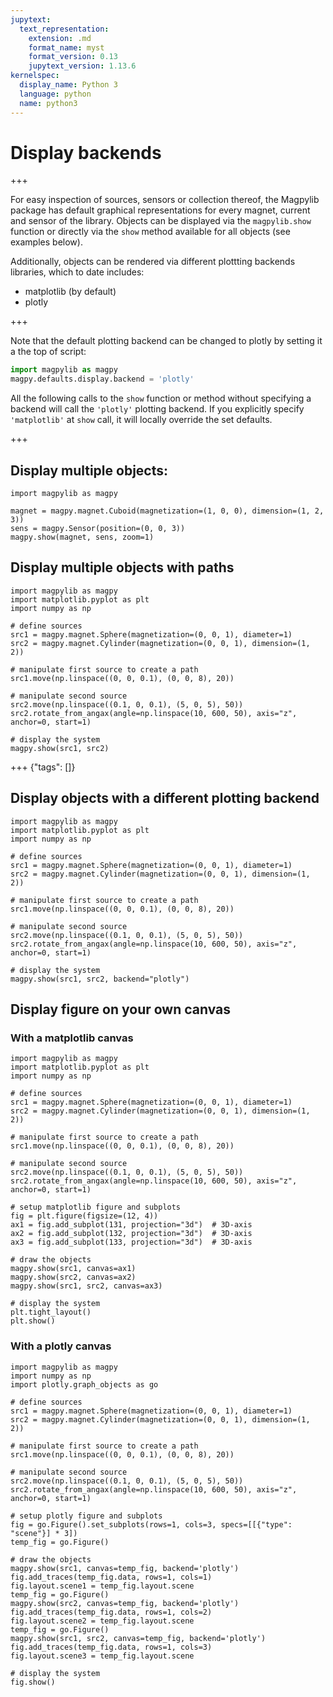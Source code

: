 ```yaml
---
jupytext:
  text_representation:
    extension: .md
    format_name: myst
    format_version: 0.13
    jupytext_version: 1.13.6
kernelspec:
  display_name: Python 3
  language: python
  name: python3
---
```


# Display backends

+++

For easy inspection of sources, sensors or collection thereof, the Magpylib package has default graphical representations for every magnet, current and sensor of the library. Objects can be displayed via the `magpylib.show` function or directly via the `show` method available for all objects (see examples below).

Additionally, objects can be rendered via different plottting backends libraries, which to date includes:

- matplotlib (by default)
- plotly

+++

Note that the default plotting backend can be changed to plotly by setting it a the top of script:
```python
import magpylib as magpy
magpy.defaults.display.backend = 'plotly'
```

All the following calls to the `show` function or method without specifying a backend will call the `'plotly'` plotting backend. If you explicitly specify `'matplotlib'` at `show` call, it will locally override the set defaults.

+++

## Display multiple objects:

```{code-cell} ipython3
import magpylib as magpy

magnet = magpy.magnet.Cuboid(magnetization=(1, 0, 0), dimension=(1, 2, 3))
sens = magpy.Sensor(position=(0, 0, 3))
magpy.show(magnet, sens, zoom=1)
```

## Display multiple objects with paths

```{code-cell} ipython3
import magpylib as magpy
import matplotlib.pyplot as plt
import numpy as np

# define sources
src1 = magpy.magnet.Sphere(magnetization=(0, 0, 1), diameter=1)
src2 = magpy.magnet.Cylinder(magnetization=(0, 0, 1), dimension=(1, 2))

# manipulate first source to create a path
src1.move(np.linspace((0, 0, 0.1), (0, 0, 8), 20))

# manipulate second source
src2.move(np.linspace((0.1, 0, 0.1), (5, 0, 5), 50))
src2.rotate_from_angax(angle=np.linspace(10, 600, 50), axis="z", anchor=0, start=1)

# display the system
magpy.show(src1, src2)
```

+++ {"tags": []}

## Display objects with a different plotting backend

```{code-cell} ipython3
import magpylib as magpy
import matplotlib.pyplot as plt
import numpy as np

# define sources
src1 = magpy.magnet.Sphere(magnetization=(0, 0, 1), diameter=1)
src2 = magpy.magnet.Cylinder(magnetization=(0, 0, 1), dimension=(1, 2))

# manipulate first source to create a path
src1.move(np.linspace((0, 0, 0.1), (0, 0, 8), 20))

# manipulate second source
src2.move(np.linspace((0.1, 0, 0.1), (5, 0, 5), 50))
src2.rotate_from_angax(angle=np.linspace(10, 600, 50), axis="z", anchor=0, start=1)

# display the system
magpy.show(src1, src2, backend="plotly")
```

## Display figure on your own canvas

### With a matplotlib canvas

```{code-cell} ipython3
import magpylib as magpy
import matplotlib.pyplot as plt
import numpy as np

# define sources
src1 = magpy.magnet.Sphere(magnetization=(0, 0, 1), diameter=1)
src2 = magpy.magnet.Cylinder(magnetization=(0, 0, 1), dimension=(1, 2))

# manipulate first source to create a path
src1.move(np.linspace((0, 0, 0.1), (0, 0, 8), 20))

# manipulate second source
src2.move(np.linspace((0.1, 0, 0.1), (5, 0, 5), 50))
src2.rotate_from_angax(angle=np.linspace(10, 600, 50), axis="z", anchor=0, start=1)

# setup matplotlib figure and subplots
fig = plt.figure(figsize=(12, 4))
ax1 = fig.add_subplot(131, projection="3d")  # 3D-axis
ax2 = fig.add_subplot(132, projection="3d")  # 3D-axis
ax3 = fig.add_subplot(133, projection="3d")  # 3D-axis

# draw the objects
magpy.show(src1, canvas=ax1)
magpy.show(src2, canvas=ax2)
magpy.show(src1, src2, canvas=ax3)

# display the system
plt.tight_layout()
plt.show()
```

### With a plotly canvas

```{code-cell} ipython3
import magpylib as magpy
import numpy as np
import plotly.graph_objects as go

# define sources
src1 = magpy.magnet.Sphere(magnetization=(0, 0, 1), diameter=1)
src2 = magpy.magnet.Cylinder(magnetization=(0, 0, 1), dimension=(1, 2))

# manipulate first source to create a path
src1.move(np.linspace((0, 0, 0.1), (0, 0, 8), 20))

# manipulate second source
src2.move(np.linspace((0.1, 0, 0.1), (5, 0, 5), 50))
src2.rotate_from_angax(angle=np.linspace(10, 600, 50), axis="z", anchor=0, start=1)

# setup plotly figure and subplots
fig = go.Figure().set_subplots(rows=1, cols=3, specs=[[{"type": "scene"}] * 3])
temp_fig = go.Figure()

# draw the objects
magpy.show(src1, canvas=temp_fig, backend='plotly')
fig.add_traces(temp_fig.data, rows=1, cols=1)
fig.layout.scene1 = temp_fig.layout.scene
temp_fig = go.Figure()
magpy.show(src2, canvas=temp_fig, backend='plotly')
fig.add_traces(temp_fig.data, rows=1, cols=2)
fig.layout.scene2 = temp_fig.layout.scene
temp_fig = go.Figure()
magpy.show(src1, src2, canvas=temp_fig, backend='plotly')
fig.add_traces(temp_fig.data, rows=1, cols=3)
fig.layout.scene3 = temp_fig.layout.scene

# display the system
fig.show()
```
